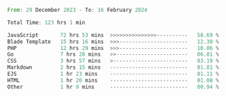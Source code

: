 
<!--START_SECTION:waka-->

```rust
From: 29 December 2023 - To: 16 February 2024

Total Time: 123 hrs 1 min

JavaScript       72 hrs 53 mins  >>>>>>>>>>>>>>>----------   58.69 %
Blade Template   15 hrs 16 mins  >>>----------------------   12.30 %
PHP              12 hrs 29 mins  >>>----------------------   10.06 %
Go               7 hrs 28 mins   >>-----------------------   06.01 %
CSS              3 hrs 57 mins   >------------------------   03.19 %
Markdown         2 hrs 15 mins   -------------------------   01.81 %
EJS              1 hr 23 mins    -------------------------   01.11 %
HTML             1 hr 20 mins    -------------------------   01.08 %
Other            1 hr 9 mins     -------------------------   00.94 %
```

<!--END_SECTION:waka-->
<!---
Abedmuh/Abedmuh is a ✨ special ✨ repository because its `README.md` (this file) appears on your GitHub profile.
You can click the Preview link to take a look at your changes.
--->
